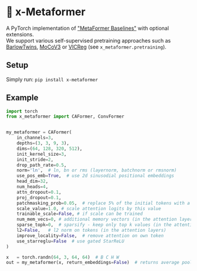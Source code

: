 # 🥞 x-Metaformer

A PyTorch implementation of ["MetaFormer Baselines"](https://arxiv.org/abs/2210.13452) with optional extensions.  
We support various self-supervised pretraining approaches such as [BarlowTwins](https://arxiv.org/abs/2103.03230),
[MoCoV3](https://arxiv.org/abs/2104.02057) or [VICReg](https://arxiv.org/abs/2105.04906) (see ```x_metaformer.pretraining```).


## Setup
Simply run:
```pip install x-metaformer```

## Example
```py
import torch
from x_metaformer import CAFormer, ConvFormer


my_metaformer = CAFormer(
    in_channels=3,
    depths=(3, 3, 9, 3),
    dims=(64, 128, 320, 512),
    init_kernel_size=3,
    init_stride=2,
    drop_path_rate=0.5,
    norm='ln',  # ln, bn or rms (layernorm, batchnorm or rmsnorm)
    use_pos_emb=True,  # use 2d sinusodial positional embeddings
    head_dim=32,
    num_heads=4,
    attn_dropout=0.1,
    proj_dropout=0.1,
    patchmasking_prob=0.05,  # replace 5% of the initial tokens with a </mask> token
    scale_value=1.0, # scale attention logits by this value
    trainable_scale=False, # if scale can be trained
    num_mem_vecs=0, # additional memory vectors (in the attention layers)
    sparse_topk=0,  # sparsify - keep only top k values (in the attention layers)
    l2=False,   # l2 norm on tokens (in the attention layers) 
    improve_locality=False,  # remove attention on own token
    use_starreglu=False  # use gated StarReLU
)

x   = torch.randn(64, 3, 64, 64)  # B C H W
out = my_metaformer(x, return_embeddings=False)  # returns average pooled tokens
```